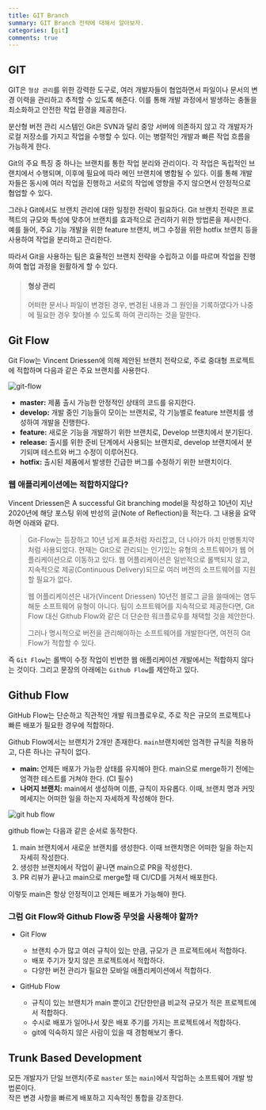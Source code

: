 ```yaml
---
title: GIT Branch
summary: GIT Branch 전략에 대해서 알아보자.
categories: [git]
comments: true
---
```


## GIT
GIT은 `형상 관리`를 위한 강력한 도구로, 여러 개발자들이 협업하면서 파일이나 문서의 변경 이력을 관리하고 추적할 수 있도록 해준다. 이를 통해 개발 과정에서 발생하는 충돌을 최소화하고 안전한 작업 환경을 제공한다.

분산형 버전 관리 시스템인 Git은 SVN과 달리 중앙 서버에 의존하지 않고 각 개발자가 로컬 저장소를 가지고 작업을 수행할 수 있다. 이는 병렬적인 개발과 빠른 작업 흐름을 가능하게 한다.

Git의 주요 특징 중 하나는 브랜치를 통한 작업 분리와 관리이다. 각 작업은 독립적인 브랜치에서 수행되며, 이후에 필요에 따라 메인 브랜치에 병합될 수 있다. 이를 통해 개발자들은 동시에 여러 작업을 진행하고 서로의 작업에 영향을 주지 않으면서 안정적으로 협업할 수 있다.

그러나 Git에서도 브랜치 관리에 대한 일정한 전략이 필요하다. Git 브랜치 전략은 프로젝트의 규모와 특성에 맞추어 브랜치를 효과적으로 관리하기 위한 방법론을 제시한다. 예를 들어, 주요 기능 개발을 위한 feature 브랜치, 버그 수정을 위한 hotfix 브랜치 등을 사용하여 작업을 분리하고 관리한다.

따라서 Git을 사용하는 팀은 효율적인 브랜치 전략을 수립하고 이를 따르며 작업을 진행하여 협업 과정을 원활하게 할 수 있다.


> #### 형상 관리
> 어떠한 문서나 파일이 변경된 경우, 변경된 내용과 그 원인을 기록하였다가 나중에 필요한 경우 찾아볼 수 있도록 하여 관리하는 것을 말한다.

## Git Flow
Git Flow는 Vincent Driessen에 의해 제안된 브랜치 전략으로, 주로 중대형 프로젝트에 적합하며 다음과 같은 주요 브랜치를 사용한다.

![git-flow](https://github.com/dseoki/dseoki.github.io/assets/32925806/1b620599-6888-4703-91e9-3496abbc8601)

* **master:** 제품 출시 가능한 안정적인 상태의 코드를 유지한다.
* **develop:** 개발 중인 기능들이 모이는 브랜치로, 각 기능별로 feature 브랜치를 생성하여 개발을 진행한다.
* **feature:** 새로운 기능을 개발하기 위한 브랜치로, Develop 브랜치에서 분기된다.
* **release:** 출시를 위한 준비 단계에서 사용되는 브랜치로, develop 브랜치에서 분기되며 테스트와 버그 수정이 이루어진다.
* **hotfix:** 출시된 제품에서 발생한 긴급한 버그를 수정하기 위한 브랜치이다.

### 웹 애플리케이션에는 적합하지않다?
Vincent Driessen은 A successful Git branching model을 작성하고 10년이 지난 2020년에 해당 포스팅 위에 반성의 글(Note of Reflection)을 적는다. 그 내용을 요약하면 아래와 같다.

> Git-Flow는 등장하고 10년 넘게 표준처럼 자리잡고, 더 나아가 마치 만병통치약처럼 사용되었다. 현재는 Git으로 관리되는 인기있는 유형의 소프트웨어가 웹 어플리케이션으로 이동하고 있다. 웹 어플리케이션은 일반적으로 롤백되지 않고, 지속적으로 제공(Continuous Delivery)되므로 여러 버전의 소프트웨어를 지원할 필요가 없다.
> 
> 웹 어플리케이션은 내가(Vincent Driessen) 10년전 블로그 글을 쓸때에는 염두해둔 소프트웨어 유형이 아니다. 팀이 소프트웨어를 지속적으로 제공한다면, Git Flow 대신 Github Flow와 같은 더 단순한 워크플로우를 채택할 것을 제안한다.
>
> 그러나 명시적으로 버전을 관리해야하는 소프트웨어를 개발한다면, 여전히 Git Flow가 적합할 수 있다.

즉 `Git Flow`는 롤백이 수정 작업이 빈번한 웹 애플리케이션 개발에서는 적합하지 않다는 것이다.
그리고 문장의 아래에는 `Github Flow`를 제안하고 있다.

## Github Flow
GitHub Flow는 단순하고 직관적인 개발 워크플로우로, 주로 작은 규모의 프로젝트나 빠른 배포가 필요한 경우에 적합하다.

Github Flow에서는 브랜치가 2개만 존재한다. `main`브랜치에만 엄격한 규칙을 적용하고, 다른 하나는 규칙이 없다.

* **main:** 언제든 배포가 가능한 상태를 유지해야 한다. main으로 merge하기 전에는 엄격한 테스트를 거쳐야 한다. (CI 필수)
* **나머지 브랜치:** main에서 생성하며 이름, 규칙이 자유롭다. 이때, 브랜치 명과 커밋 메세지는 어떠한 일을 하는지 자세하게 작성해야 한다.

![git hub flow](https://github.com/dseoki/dseoki.github.io/assets/32925806/60023285-59d3-4d61-831a-e3ecc399c2a4)

github flow는 다음과 같은 순서로 동작한다.
1. main 브랜치에서 새로운 브랜치를 생성한다. 이때 브랜치명은 어떠한 일을 하는지 자세히 작성한다.
2. 생성한 브랜치에서 작업이 끝나면 main으로 PR을 작성한다.
3. PR 리뷰가 끝나고 main으로 merge할 때 CI/CD를 거쳐서 배포한다.

이렇듯 main은 항상 안정적이고 언제든 배포가 가능해야 한다.

### 그럼 Git Flow와 Github Flow중 무엇을 사용해야 할까?
* Git Flow
  - 브랜치 수가 많고 여러 규칙이 있는 만큼, 규모가 큰 프로젝트에서 적합하다.
  - 배포 주기가 잦지 않은 프로젝트에서 적합하다.
  - 다양한 버전 관리가 필요한 모바일 애플리케이션에서 적합하다.

* GitHub Flow
  - 규칙이 있는 브랜치가 main 뿐이고 간단한만큼 비교적 규모가 적은 프로젝트에서 적합하다.
  - 수시로 배포가 일어나서 잦은 배포 주기를 가지는 프로젝트에서 적합하다.
  - git에 익숙하지 않은 사람이 있을 때 경험해보기 좋다.


## Trunk Based Development
모든 개발자가 단일 브랜치(주로 `master` 또는 `main`)에서 작업하는 소프트웨어 개발 방법론이다.\
작은 변경 사항을 빠르게 배포하고 지속적인 통합을 강조한다.

